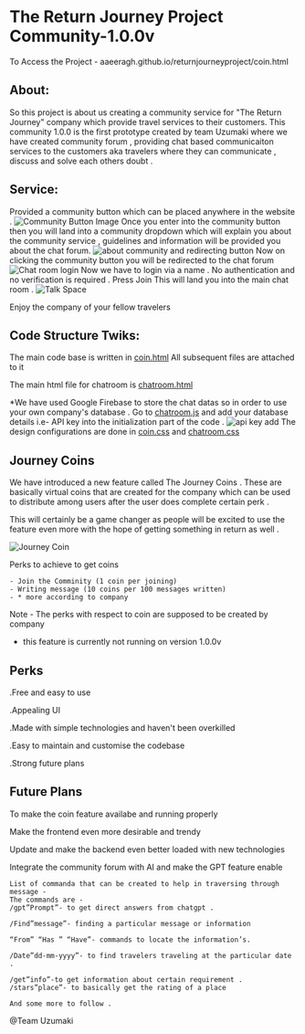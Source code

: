 # The Return Journey Project Community-1.0.0v

To Access the Project - 
    aaeeragh.github.io/returnjourneyproject/coin.html

## About:
 So this project is about us creating a community service for "The Return Journey" company which provide travel services to their customers. This community 1.0.0 is the first prototype created by team Uzumaki where we have created community forum , providing chat based communicaiton services to the customers aka travelers where they can communicate , discuss and solve each others doubt . 

## Service:
Provided a community button which can be placed anywhere in the website . 
![Community Button Image](./images/Screenshot%202024-04-14%20at%204.56.49 PM.png)
Once you enter into the community button then you will land into a community dropdown which will explain you about the community service , guidelines and information will be provided you about the chat forum.
![about community and redirecting button](./images/Screenshot%202024-04-14%20at%205.01.05 PM.png)
Now on clicking the community button you will be redirected to the chat forum 
![Chat room login](./images/Screenshot%202024-04-14%20at%205.03.49 PM.png)
Now we have to login via a name . No authentication and no verification is required . 
Press Join 
This will land you into the main chat room .
![Talk Space](./images/Screenshot%202024-04-14%20at%205.07.00 PM.png)

Enjoy the company of your fellow travelers 

## Code Structure Twiks:
The main code base is written in [coin.html](./blob/master/coin.html)
All subsequent files are attached to it 

The main html file for chatroom is [chatroom.html](./blob/master/chatroom.html) 

*We have used Google Firebase to store the chat datas so in order to use your own company's database . Go to [chatroom.js](./blob/master/chatroom.js) and add your database details i.e- API key into the initialization part of the code .
![api key add](./images/Screenshot%202024-04-14%20at%205.18.10 PM.png)
The design configurations are done in [coin.css](./blob/master/coin.css) and [chatroom.css](./blob/master/chatroom.css)

## Journey Coins

We have introduced a new feature called The Journey Coins . 
These are basically virtual coins that are created for the company which can be used to distribute among users after the user does complete certain perk .

This will certainly be a game changer as people will be excited to use the feature even more with the hope of getting something in return as well .

![Journey Coin](./images/Screenshot%202024-04-14%20at%205.37.32 PM.png)

Perks to achieve to get coins
    
    - Join the Comminity (1 coin per joining)
    - Writing message (10 coins per 100 messages written)
    - * more according to company


Note - The perks with respect to coin are supposed to be created by company

* this feature is currently not running on version 1.0.0v
## Perks 

.Free and easy to use 

.Appealing UI 

.Made with simple technologies and haven't been overkilled 

.Easy to maintain and customise the codebase 

.Strong future plans 


## Future Plans 

To make the coin feature availabe and running properly 

Make the frontend even more desirable and trendy

Update and make the backend even better loaded with new technologies 

Integrate the community forum with AI and make the GPT feature enable 
    
    List of commanda that can be created to help in traversing through message -
    The commands are -
    /gpt”Prompt”- to get direct answers from chatgpt .

    /Find”message”- finding a particular message or information 

    “From” “Has ” “Have”- commands to locate the information’s.

    /Date”dd-mm-yyyy”- to find travelers traveling at the particular date .

    /get”info”-to get information about certain requirement .
    /stars”place”- to basically get the rating of a place 

    And some more to follow .

@Team Uzumaki 







